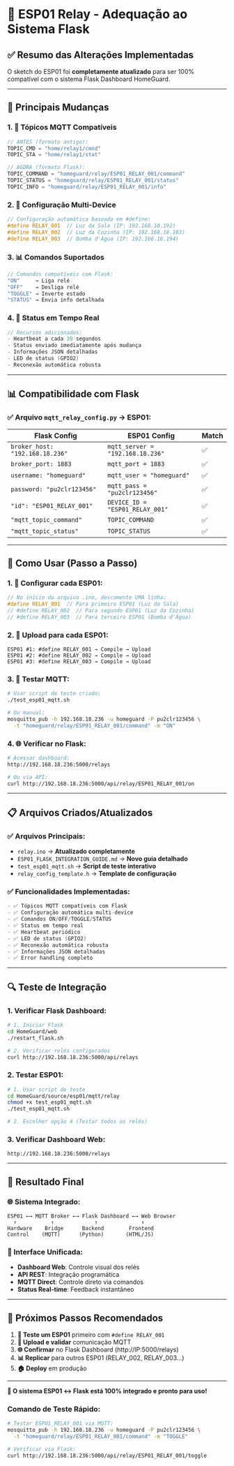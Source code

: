 # 🔄 ESP01 Relay - Adequação ao Sistema Flask

## ✅ **Resumo das Alterações Implementadas**

O sketch do ESP01 foi **completamente atualizado** para ser 100% compatível com o sistema Flask Dashboard HomeGuard.

---

## 🎯 **Principais Mudanças**

### **1. 📡 Tópicos MQTT Compatíveis**
```cpp
// ANTES (formato antigo):
TOPIC_CMD = "home/relay1/cmnd"
TOPIC_STA = "home/relay1/stat"

// AGORA (formato Flask):
TOPIC_COMMAND = "homeguard/relay/ESP01_RELAY_001/command"
TOPIC_STATUS = "homeguard/relay/ESP01_RELAY_001/status"  
TOPIC_INFO = "homeguard/relay/ESP01_RELAY_001/info"
```

### **2. 🔧 Configuração Multi-Device**
```cpp
// Configuração automática baseada em #define:
#define RELAY_001  // Luz da Sala (IP: 192.168.18.192)
#define RELAY_002  // Luz da Cozinha (IP: 192.168.18.193)
#define RELAY_003  // Bomba d'Água (IP: 192.168.18.194)
```

### **3. 📊 Comandos Suportados**
```cpp
// Comandos compatíveis com Flask:
"ON"     → Liga relé
"OFF"    → Desliga relé  
"TOGGLE" → Inverte estado
"STATUS" → Envia info detalhada
```

### **4. 💓 Status em Tempo Real**
```cpp
// Recursos adicionados:
- Heartbeat a cada 30 segundos
- Status enviado imediatamente após mudança
- Informações JSON detalhadas
- LED de status (GPIO2)
- Reconexão automática robusta
```

---

## 📊 **Compatibilidade com Flask**

### **✅ Arquivo `mqtt_relay_config.py` → ESP01:**

| Flask Config | ESP01 Config | Match |
|--------------|--------------|-------|
| `broker_host: "192.168.18.236"` | `mqtt_server = "192.168.18.236"` | ✅ |
| `broker_port: 1883` | `mqtt_port = 1883` | ✅ |
| `username: "homeguard"` | `mqtt_user = "homeguard"` | ✅ |
| `password: "pu2clr123456"` | `mqtt_pass = "pu2clr123456"` | ✅ |
| `"id": "ESP01_RELAY_001"` | `DEVICE_ID = "ESP01_RELAY_001"` | ✅ |
| `"mqtt_topic_command"` | `TOPIC_COMMAND` | ✅ |
| `"mqtt_topic_status"` | `TOPIC_STATUS` | ✅ |

---

## 🚀 **Como Usar (Passo a Passo)**

### **1. 📝 Configurar cada ESP01:**
```cpp
// No início do arquivo .ino, descomente UMA linha:
#define RELAY_001  // Para primeiro ESP01 (Luz da Sala)
// #define RELAY_002  // Para segundo ESP01 (Luz da Cozinha)  
// #define RELAY_003  // Para terceiro ESP01 (Bomba d'Água)
```

### **2. 🔌 Upload para cada ESP01:**
```
ESP01 #1: #define RELAY_001 → Compile → Upload
ESP01 #2: #define RELAY_002 → Compile → Upload  
ESP01 #3: #define RELAY_003 → Compile → Upload
```

### **3. 🧪 Testar MQTT:**
```bash
# Usar script de teste criado:
./test_esp01_mqtt.sh

# Ou manual:
mosquitto_pub -h 192.168.18.236 -u homeguard -P pu2clr123456 \
  -t "homeguard/relay/ESP01_RELAY_001/command" -m "ON"
```

### **4. 🌐 Verificar no Flask:**
```bash
# Acessar dashboard:
http://192.168.18.236:5000/relays

# Ou via API:
curl http://192.168.18.236:5000/api/relay/ESP01_RELAY_001/on
```

---

## 📋 **Arquivos Criados/Atualizados**

### **✅ Arquivos Principais:**
- `relay.ino` → **Atualizado completamente**
- `ESP01_FLASK_INTEGRATION_GUIDE.md` → **Novo guia detalhado**
- `test_esp01_mqtt.sh` → **Script de teste interativo**
- `relay_config_template.h` → **Template de configuração**

### **✅ Funcionalidades Implementadas:**
```cpp
- ✅ Tópicos MQTT compatíveis com Flask
- ✅ Configuração automática multi-device
- ✅ Comandos ON/OFF/TOGGLE/STATUS
- ✅ Status em tempo real
- ✅ Heartbeat periódico  
- ✅ LED de status (GPIO2)
- ✅ Reconexão automática robusta
- ✅ Informações JSON detalhadas
- ✅ Error handling completo
```

---

## 🔍 **Teste de Integração**

### **1. Verificar Flask Dashboard:**
```bash
# 1. Iniciar Flask
cd HomeGuard/web
./restart_flask.sh

# 2. Verificar relés configurados
curl http://192.168.18.236:5000/api/relays
```

### **2. Testar ESP01:**
```bash
# 1. Usar script de teste
cd HomeGuard/source/esp01/mqtt/relay
chmod +x test_esp01_mqtt.sh
./test_esp01_mqtt.sh

# 2. Escolher opção 4 (Testar todos os relés)
```

### **3. Verificar Dashboard Web:**
```
http://192.168.18.236:5000/relays
```

---

## 🎯 **Resultado Final**

### **🌐 Sistema Integrado:**
```
ESP01 ←→ MQTT Broker ←→ Flask Dashboard ←→ Web Browser
  ↑           ↑             ↑              ↑
Hardware    Bridge      Backend        Frontend
Control    (MQTT)      (Python)       (HTML/JS)
```

### **📱 Interface Unificada:**
- **Dashboard Web**: Controle visual dos relés
- **API REST**: Integração programática  
- **MQTT Direct**: Controle direto via comandos
- **Status Real-time**: Feedback instantâneo

---

## 🔄 **Próximos Passos Recomendados**

1. **🧪 Teste um ESP01** primeiro com `#define RELAY_001`
2. **🔌 Upload e validar** comunicação MQTT
3. **🌐 Confirmar** no Flask Dashboard (http://IP:5000/relays)
4. **📊 Replicar** para outros ESP01 (RELAY_002, RELAY_003...)
5. **🏠 Deploy** em produção

---

**🎉 O sistema ESP01 ↔ Flask está 100% integrado e pronto para uso!**

### **Comando de Teste Rápido:**
```bash
# Testar ESP01_RELAY_001 via MQTT:
mosquitto_pub -h 192.168.18.236 -u homeguard -P pu2clr123456 \
  -t "homeguard/relay/ESP01_RELAY_001/command" -m "TOGGLE"

# Verificar via Flask:
curl http://192.168.18.236:5000/api/relay/ESP01_RELAY_001/toggle
```
